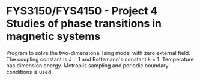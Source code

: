 FYS3150/FYS4150 - Project 4 Studies of phase transitions in magnetic systems
============

Program to solve the two-dimensional Ising model with zero external field.
The coupling constant is J = 1 and Boltzmann's constant k = 1. 
Temperature has dimension energy.
Metroplis sampling and periodic boundary conditions is used.